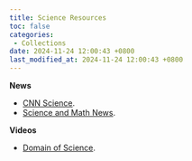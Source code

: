 ```yaml
---
title: Science Resources
toc: false
categories:
 - Collections
date: 2024-11-24 12:00:43 +0800
last_modified_at: 2024-11-24 12:00:43 +0800
---
```


**News**

- [CNN Science](https://edition.cnn.com/science).
- [Science and Math News](https://www.quantamagazine.org/).

**Videos**

- [Domain of Science](https://www.youtube.com/@domainofscience).
